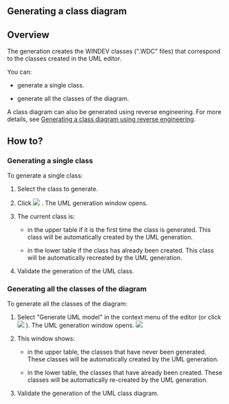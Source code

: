 
## Generating a class diagram 
			



<a name="NOTE1"></a>
<a name="NOTE1_1"></a>


## Overview
<a name="overview_ELTTEXTE000104"></a>
The generation creates the WINDEV classes (".WDC" files) that correspond to the classes created in the UML editor.

You can:

- generate a single class.

- generate all the classes of the diagram.




A class diagram can also be generated using reverse engineering. For more details, see [Generating a class diagram using reverse engineering](../Editeurs/2035009.md).

<a name="NOTE2"></a>
<a name="NOTE2_1"></a>


## How to?
<a name="how_ELTTEXTE000128"></a>


### Generating a single class
<a name="generating_single_class_ELTPARAGRAPHE000028"></a>

To generate a single class:

1. Select the class to generate.

2. Click ![](https://doc.pcsoft.fr/en-US/images/image.awp?langid=3&name=IconeGenerationclasse.gif)
. The UML generation window opens.

3. The current class is:

	- in the upper table if it is the first time the class is generated. This class will be automatically created by the UML generation.

	- in the lower table if the class has already been created. This class will be automatically recreated by the UML generation.




4. Validate the generation of the UML class.



<a name="NOTE2_2"></a>


### Generating all the classes of the diagram
<a name="generating_all_the_classes_the_diagram_ELTPARAGRAPHE000045"></a>

To generate all the classes of the diagram:

1. Select "Generate UML model" in the context menu of the editor (or click ![](https://doc.pcsoft.fr/en-US/images/image.awp?langid=3&name=UML_Ico_generer.gif)
). The UML generation window opens. 
![](https://doc.pcsoft.fr/en-US/images/image.awp?langid=3&name=GenerationDiagrammeclasse.gif)


2. This window shows:

	- in the upper table, the classes that have never been generated. These classes will be automatically created by the UML generation.

	- in the lower table, the classes that have already been created. These classes will be automatically re-created by the UML generation.




3. Validate the generation of the UML class diagram.





